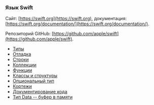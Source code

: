 ### Язык Swift

Сайт: [https://swift.org](https://swift.org),
документация: [https://swift.org/documentation/](https://swift.org/documentation/).

Репозиторий GitHub: [https://github.com/apple/swift](https://github.com/apple/swift).

* [Типы](types.md)
* [Отладка](debug.md)
* [Строки](strings.md)
* [Коллекции](collections.md)
* [Функции](functions.md)
* [Классы и структуры](classes.md)
* [Опциональный тип](optional.md)
* [Кортежи](tuples.md)
* [Документирование кода](doccoments.md)
* [Тип Data -- буфер в памяти](data.md)
